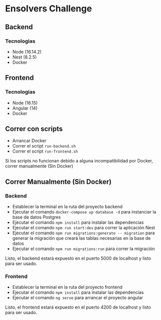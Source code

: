 # Ensolvers Challenge

## Backend
### Tecnologias
 - Node (16.14.2)
 - Nest (8.2.5)
 - Docker

## Frontend
### Tecnologias
 - Node (16.15)
 - Angular (14)
 - Docker


## Correr con scripts
 - Arrancar Docker
 - Correr el script `run-backend.sh`
 - Correr el script `run-frontend.sh`

Si los scripts no funcionan debido a alguna incompatibilidad por Docker, correr manualmente (Sin Docker)

## Correr Manualmente (Sin Docker)
### Backend

- Establecer la terminal en la ruta del proyecto backend
- Ejecutar el comando `docker-compose up database -d` para instanciar la base de datos Postgres
- Ejecutar el comando `npm install` para instalar las dependencias
- Ejecutar el comando `npm run start:dev` para correr la aplicación Nest
- Ejecutar el comando `npm run migrations:generate -- migration` para generar la migración que creará las tablas necesarias en la base de datos
- Ejecutar el comando `npm run migrations:run` para correr la migración

Listo, el backend estará expuesto en el puerto 5000 de localhost y listo para ser usado.

### Frontend

- Establecer la terminal en la ruta del proyecto frontend
- Ejecutar el comando `npm install` para instalar las dependencias
- Ejecutar el comando `ng serve` para arrancar el proyecto angular

Listo, el frontend estará expuesto en el puerto 4200 de localhost y listo para ser usado.

